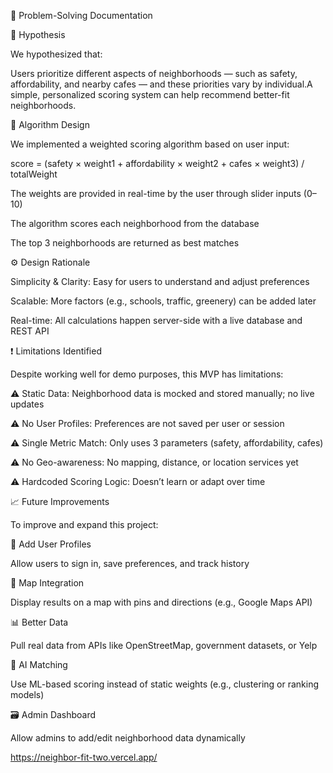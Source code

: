 🔬 Problem-Solving Documentation

🧩 Hypothesis

We hypothesized that:

Users prioritize different aspects of neighborhoods — such as safety, affordability, and nearby cafes — and these priorities vary by individual.A simple, personalized scoring system can help recommend better-fit neighborhoods.

🧪 Algorithm Design

We implemented a weighted scoring algorithm based on user input:

score = (safety × weight1 + affordability × weight2 + cafes × weight3) / totalWeight

The weights are provided in real-time by the user through slider inputs (0–10)

The algorithm scores each neighborhood from the database

The top 3 neighborhoods are returned as best matches

⚙️ Design Rationale

Simplicity & Clarity: Easy for users to understand and adjust preferences

Scalable: More factors (e.g., schools, traffic, greenery) can be added later

Real-time: All calculations happen server-side with a live database and REST API

❗ Limitations Identified

Despite working well for demo purposes, this MVP has limitations:

⚠️ Static Data: Neighborhood data is mocked and stored manually; no live updates

⚠️ No User Profiles: Preferences are not saved per user or session

⚠️ Single Metric Match: Only uses 3 parameters (safety, affordability, cafes)

⚠️ No Geo-awareness: No mapping, distance, or location services yet

⚠️ Hardcoded Scoring Logic: Doesn’t learn or adapt over time

📈 Future Improvements

To improve and expand this project:

🔐 Add User Profiles

Allow users to sign in, save preferences, and track history

📍 Map Integration

Display results on a map with pins and directions (e.g., Google Maps API)

📊 Better Data

Pull real data from APIs like OpenStreetMap, government datasets, or Yelp

🧠 AI Matching

Use ML-based scoring instead of static weights (e.g., clustering or ranking models)

🗃️ Admin Dashboard

Allow admins to add/edit neighborhood data dynamically





https://neighbor-fit-two.vercel.app/
